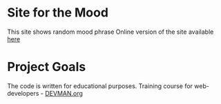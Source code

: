 # Site for the Mood

This site shows random mood phrase
Online version of the site available [here](https://sergeikhrustalev.github.io/20_mood/)

# Project Goals

The code is written for educational purposes. Training course for web-developers - [DEVMAN.org](https://devman.org)
